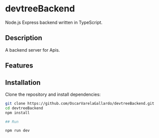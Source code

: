 # devtreeBackend

Node.js Express backend written in TypeScript.

## Description

A backend server for Apis.

## Features



## Installation

Clone the repository and install dependencies:

```bash
git clone https://github.com/OscarVarelaGallardo/devtreeBackend.git
cd devtreeBackend
npm install

## Run

npm run dev
